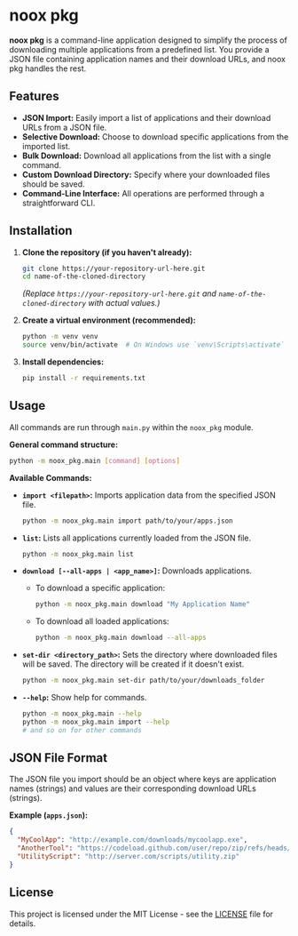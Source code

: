 # noox pkg

**noox pkg** is a command-line application designed to simplify the process of downloading multiple applications from a predefined list. You provide a JSON file containing application names and their download URLs, and noox pkg handles the rest.

## Features

*   **JSON Import:** Easily import a list of applications and their download URLs from a JSON file.
*   **Selective Download:** Choose to download specific applications from the imported list.
*   **Bulk Download:** Download all applications from the list with a single command.
*   **Custom Download Directory:** Specify where your downloaded files should be saved.
*   **Command-Line Interface:** All operations are performed through a straightforward CLI.

## Installation

1.  **Clone the repository (if you haven't already):**
    ```bash
    git clone https://your-repository-url-here.git
    cd name-of-the-cloned-directory
    ```
    *(Replace `https://your-repository-url-here.git` and `name-of-the-cloned-directory` with actual values.)*

2.  **Create a virtual environment (recommended):**
    ```bash
    python -m venv venv
    source venv/bin/activate  # On Windows use `venv\Scripts\activate`
    ```

3.  **Install dependencies:**
    ```bash
    pip install -r requirements.txt
    ```

## Usage

All commands are run through `main.py` within the `noox_pkg` module.

**General command structure:**
```bash
python -m noox_pkg.main [command] [options]
```

**Available Commands:**

*   **`import <filepath>`:**
    Imports application data from the specified JSON file.
    ```bash
    python -m noox_pkg.main import path/to/your/apps.json
    ```

*   **`list`:**
    Lists all applications currently loaded from the JSON file.
    ```bash
    python -m noox_pkg.main list
    ```

*   **`download [--all-apps | <app_name>]`:**
    Downloads applications.
    *   To download a specific application:
        ```bash
        python -m noox_pkg.main download "My Application Name"
        ```
    *   To download all loaded applications:
        ```bash
        python -m noox_pkg.main download --all-apps
        ```

*   **`set-dir <directory_path>`:**
    Sets the directory where downloaded files will be saved. The directory will be created if it doesn't exist.
    ```bash
    python -m noox_pkg.main set-dir path/to/your/downloads_folder
    ```

*   **`--help`:**
    Show help for commands.
    ```bash
    python -m noox_pkg.main --help
    python -m noox_pkg.main import --help
    # and so on for other commands
    ```

## JSON File Format

The JSON file you import should be an object where keys are application names (strings) and values are their corresponding download URLs (strings).

**Example (`apps.json`):**
```json
{
  "MyCoolApp": "http://example.com/downloads/mycoolapp.exe",
  "AnotherTool": "https://codeload.github.com/user/repo/zip/refs/heads/main",
  "UtilityScript": "http://server.com/scripts/utility.zip"
}
```

## License

This project is licensed under the MIT License - see the [LICENSE](LICENSE) file for details.
